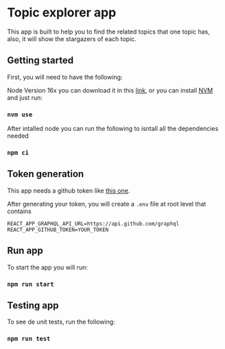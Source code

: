 # Topic explorer app
This app is built to help you to find the related topics that one topic has, also, it will show the stargazers of each topic.

## Getting started

First, you will need to have the following:

Node Version 16x you can download it in this [link](https://nodejs.org), or you can install [NVM](https://github.com/nvm-sh/nvm#installing-and-updating) and just run:

### `nvm use` 

After intalled node you can run the following to isntall all the dependencies needed

### `npm ci`

## Token generation

This app needs a github token like [this one](https://docs.github.com/en/graphql/guides/forming-calls-with-graphql).

After generating your token, you will create a `.env` file at root level that contains

```
REACT_APP_GRAPHQL_API_URL=https://api.github.com/graphql
REACT_APP_GITHUB_TOKEN=YOUR_TOKEN
```

## Run app
To start the app you will run:

### `npm run start`

## Testing app
To see de unit tests, run the following:

### `npm run test`